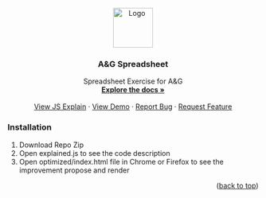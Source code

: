 <div id="top"></div>

<!-- PROJECT LOGO -->
<br />
<div align="center">
  <a href="https://github.com/icgarzon/A-G_CodeExplain">
    <img src="optimized/assets/images/project.svg" alt="Logo" width="80" height="80">
  </a>

  <h3 align="center">A&G Spreadsheet</h3>

  <p align="center">
    Spreadsheet Exercise for A&G
    <br />
    <a href="https://github.com/icgarzon/A-G_CodeExplain"><strong>Explore the docs »</strong></a>
    <br />
    <br />
    <a href="https://ivangarzon.dev/git/ag/explain.js">View JS Explain</a>
    ·
    <a href="https://ivangarzon.dev/git/ag/index.html">View Demo</a>
    ·
    <a href="https://github.com/icgarzon/A-G_CodeExplain/issues">Report Bug</a>
    ·
    <a href="https://github.com/icgarzon/A-G_CodeExplain/issues">Request Feature</a>
  </p>
</div>

<!-- GETTING STARTED -->
### Installation

1. Download Repo Zip
2. Open explained.js to see the code description
3. Open optimized/index.html file in Chrome or Firefox to see the improvement propose and render

<p align="right">(<a href="#top">back to top</a>)</p>